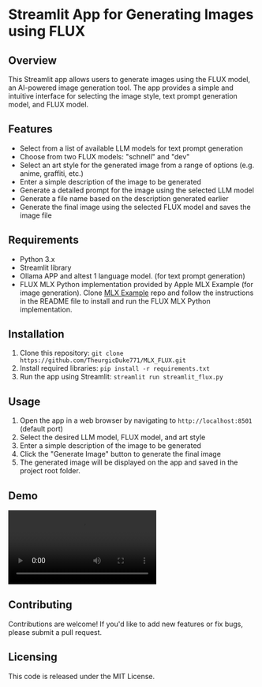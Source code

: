 # Streamlit App for Generating Images using FLUX

## Overview

This Streamlit app allows users to generate images using the FLUX model, an AI-powered image generation tool. The app provides a simple and intuitive interface for selecting the image style, text prompt generation model, and FLUX model.

## Features

* Select from a list of available LLM models for text prompt generation
* Choose from two FLUX models: "schnell" and "dev"
* Select an art style for the generated image from a range of options (e.g. anime, graffiti, etc.)
* Enter a simple description of the image to be generated
* Generate a detailed prompt for the image using the selected LLM model
* Generate a file name based on the description generated earlier
* Generate the final image using the selected FLUX model and saves the image file

## Requirements

* Python 3.x
* Streamlit library
* Ollama APP and altest 1 language model. (for text prompt generation)
* FLUX MLX Python implementation provided by Apple MLX Example (for image generation). Clone [MLX Example](https://github.com/ml-explore/mlx-examples.git) repo and follow the instructions in the README file to install and run the FLUX MLX Python implementation.

## Installation

1. Clone this repository: `git clone https://github.com/TheurgicDuke771/MLX_FLUX.git`
2. Install required libraries: `pip install -r requirements.txt`
3. Run the app using Streamlit: `streamlit run streamlit_flux.py`

## Usage

1. Open the app in a web browser by navigating to `http://localhost:8501` (default port)
2. Select the desired LLM model, FLUX model, and art style
3. Enter a simple description of the image to be generated
4. Click the "Generate Image" button to generate the final image
5. The generated image will be displayed on the app and saved in the project root folder.

## Demo

<video controls src="assets/Demo.mp4" title="Demo Video"></video>

## Contributing

Contributions are welcome! If you'd like to add new features or fix bugs, please submit a pull request.

## Licensing

This code is released under the MIT License.